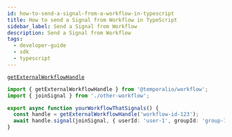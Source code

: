 ```yaml
---
id: how-to-send-a-signal-from-a-workflow-in-typescript
title: How to send a Signal from Workflow in TypeScript
sidebar_label: Send a Signal from Workflow
description: Send a Signal from Workflow
tags:
  - developer-guide
  - sdk
  - typescript
---
```


[`getExternalWorkflowHandle`](https://typescript.temporal.io/api/namespaces/workflow#getexternalworkflowhandle)

```typescript
import { getExternalWorkflowHandle } from '@temporalio/workflow';
import { joinSignal } from './other-workflow';

export async function yourWorkflowThatSignals() {
  const handle = getExternalWorkflowHandle('workflow-id-123');
  await handle.signal(joinSignal, { userId: 'user-1', groupId: 'group-1' });
}
```
